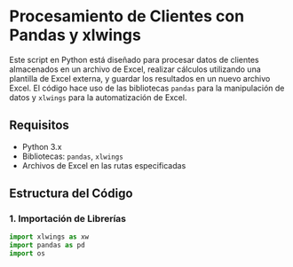 # Procesamiento de Clientes con Pandas y xlwings

Este script en Python está diseñado para procesar datos de clientes almacenados en un archivo de Excel, realizar cálculos utilizando una plantilla de Excel externa, y guardar los resultados en un nuevo archivo Excel. El código hace uso de las bibliotecas `pandas` para la manipulación de datos y `xlwings` para la automatización de Excel.

## Requisitos

- Python 3.x
- Bibliotecas: `pandas`, `xlwings`
- Archivos de Excel en las rutas especificadas

## Estructura del Código

### 1. Importación de Librerías

```python
import xlwings as xw
import pandas as pd
import os